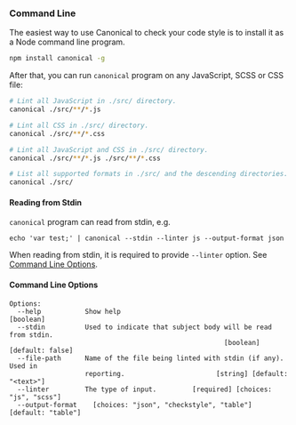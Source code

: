 ### Command Line

The easiest way to use Canonical to check your code style is to install it as a Node command line program.

```sh
npm install canonical -g
```

After that, you can run `canonical` program on any JavaScript, SCSS or CSS file:

```sh
# Lint all JavaScript in ./src/ directory.
canonical ./src/**/*.js

# Lint all CSS in ./src/ directory.
canonical ./src/**/*.css

# Lint all JavaScript and CSS in ./src/ directory.
canonical ./src/**/*.js ./src/**/*.css

# List all supported formats in ./src/ and the descending directories.
canonical ./src/
```

#### Reading from Stdin

`canonical` program can read from stdin, e.g.

```
echo 'var test;' | canonical --stdin --linter js --output-format json
```

When reading from stdin, it is required to provide `--linter` option. See [Command Line Options](#command-line-options).

#### Command Line Options

```
Options:
  --help           Show help                                           [boolean]
  --stdin          Used to indicate that subject body will be read from stdin.
                                                      [boolean] [default: false]
  --file-path      Name of the file being linted with stdin (if any). Used in
                   reporting.                       [string] [default: "<text>"]
  --linter         The type of input.         [required] [choices: "js", "scss"]
  --output-format    [choices: "json", "checkstyle", "table"] [default: "table"]
```
